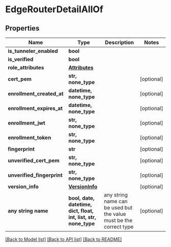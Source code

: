 # EdgeRouterDetailAllOf


## Properties
Name | Type | Description | Notes
------------ | ------------- | ------------- | -------------
**is_tunneler_enabled** | **bool** |  | 
**is_verified** | **bool** |  | 
**role_attributes** | [**Attributes**](Attributes.md) |  | 
**cert_pem** | **str, none_type** |  | [optional] 
**enrollment_created_at** | **datetime, none_type** |  | [optional] 
**enrollment_expires_at** | **datetime, none_type** |  | [optional] 
**enrollment_jwt** | **str, none_type** |  | [optional] 
**enrollment_token** | **str, none_type** |  | [optional] 
**fingerprint** | **str** |  | [optional] 
**unverified_cert_pem** | **str, none_type** |  | [optional] 
**unverified_fingerprint** | **str, none_type** |  | [optional] 
**version_info** | [**VersionInfo**](VersionInfo.md) |  | [optional] 
**any string name** | **bool, date, datetime, dict, float, int, list, str, none_type** | any string name can be used but the value must be the correct type | [optional]

[[Back to Model list]](../README.md#documentation-for-models) [[Back to API list]](../README.md#documentation-for-api-endpoints) [[Back to README]](../README.md)


